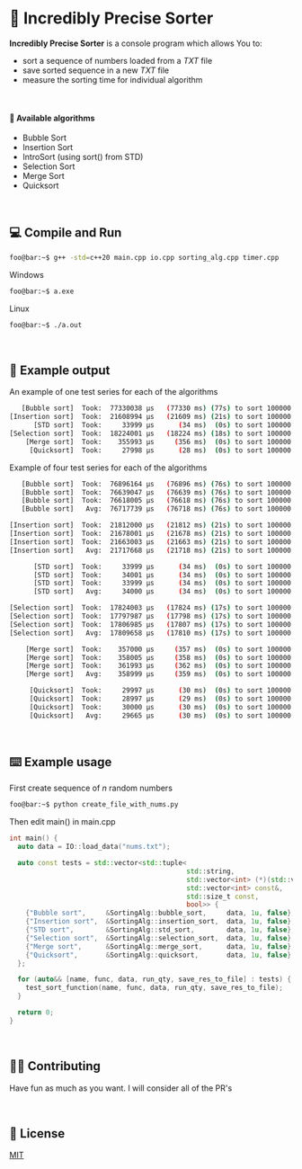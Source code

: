 # 💯 Incredibly Precise Sorter

**Incredibly Precise Sorter** is a console program which allows You to:

- sort a sequence of numbers loaded from a _TXT_ file
- save sorted sequence in a new _TXT_ file
- measure the sorting time for individual algorithm

<br />

#### 📐 Available algorithms

- Bubble Sort
- Insertion Sort
- IntroSort (using sort() from STD)
- Selection Sort
- Merge Sort
- Quicksort

<br />

## 💻 Compile and Run

```sh
foo@bar:~$ g++ -std=c++20 main.cpp io.cpp sorting_alg.cpp timer.cpp
```

Windows

```sh
foo@bar:~$ a.exe
```

Linux

```sh
foo@bar:~$ ./a.out
```

<br />

## 🚪 Example output

An example of one test series for each of the algorithms

```sh
   [Bubble sort]  Took:  77330038 µs   (77330 ms) (77s) to sort 100000 numbers
[Insertion sort]  Took:  21608994 µs   (21609 ms) (21s) to sort 100000 numbers
      [STD sort]  Took:     33999 µs      (34 ms)  (0s) to sort 100000 numbers
[Selection sort]  Took:  18224001 µs   (18224 ms) (18s) to sort 100000 numbers
    [Merge sort]  Took:    355993 µs     (356 ms)  (0s) to sort 100000 numbers
     [Quicksort]  Took:     27998 µs      (28 ms)  (0s) to sort 100000 numbers
```

Example of four test series for each of the algorithms

```sh
   [Bubble sort]  Took:  76896164 µs   (76896 ms) (76s) to sort 100000 numbers
   [Bubble sort]  Took:  76639047 µs   (76639 ms) (76s) to sort 100000 numbers
   [Bubble sort]  Took:  76618005 µs   (76618 ms) (76s) to sort 100000 numbers
   [Bubble sort]   Avg:  76717739 µs   (76718 ms) (76s) to sort 100000 numbers

[Insertion sort]  Took:  21812000 µs   (21812 ms) (21s) to sort 100000 numbers
[Insertion sort]  Took:  21678001 µs   (21678 ms) (21s) to sort 100000 numbers
[Insertion sort]  Took:  21663003 µs   (21663 ms) (21s) to sort 100000 numbers
[Insertion sort]   Avg:  21717668 µs   (21718 ms) (21s) to sort 100000 numbers

      [STD sort]  Took:     33999 µs      (34 ms)  (0s) to sort 100000 numbers
      [STD sort]  Took:     34001 µs      (34 ms)  (0s) to sort 100000 numbers
      [STD sort]  Took:     33999 µs      (34 ms)  (0s) to sort 100000 numbers
      [STD sort]   Avg:     34000 µs      (34 ms)  (0s) to sort 100000 numbers

[Selection sort]  Took:  17824003 µs   (17824 ms) (17s) to sort 100000 numbers
[Selection sort]  Took:  17797987 µs   (17798 ms) (17s) to sort 100000 numbers
[Selection sort]  Took:  17806985 µs   (17807 ms) (17s) to sort 100000 numbers
[Selection sort]   Avg:  17809658 µs   (17810 ms) (17s) to sort 100000 numbers

    [Merge sort]  Took:    357000 µs     (357 ms)  (0s) to sort 100000 numbers
    [Merge sort]  Took:    358005 µs     (358 ms)  (0s) to sort 100000 numbers
    [Merge sort]  Took:    361993 µs     (362 ms)  (0s) to sort 100000 numbers
    [Merge sort]   Avg:    358999 µs     (359 ms)  (0s) to sort 100000 numbers

     [Quicksort]  Took:     29997 µs      (30 ms)  (0s) to sort 100000 numbers
     [Quicksort]  Took:     28997 µs      (29 ms)  (0s) to sort 100000 numbers
     [Quicksort]  Took:     30000 µs      (30 ms)  (0s) to sort 100000 numbers
     [Quicksort]   Avg:     29665 µs      (30 ms)  (0s) to sort 100000 numbers
```

<br />

## ⌨️ Example usage

First create sequence of _n_ random numbers

```sh
foo@bar:~$ python create_file_with_nums.py
```

Then edit main() in main.cpp

```cpp
int main() {
  auto data = IO::load_data("nums.txt");

  auto const tests = std::vector<std::tuple<
                                            std::string,
                                            std::vector<int> (*)(std::vector<int> const&),
                                            std::vector<int> const&,
                                            std::size_t const,
                                            bool>> {
    {"Bubble sort",     &SortingAlg::bubble_sort,     data, 1u, false},
    {"Insertion sort",  &SortingAlg::insertion_sort,  data, 1u, false},
    {"STD sort",        &SortingAlg::std_sort,        data, 1u, false},
    {"Selection sort",  &SortingAlg::selection_sort,  data, 1u, false},
    {"Merge sort",      &SortingAlg::merge_sort,      data, 1u, false},
    {"Quicksort",       &SortingAlg::quicksort,       data, 1u, false}
  };

  for (auto&& [name, func, data, run_qty, save_res_to_file] : tests) {
    test_sort_function(name, func, data, run_qty, save_res_to_file);
  }

  return 0;
}
```

<br />

## 💁🏻 Contributing

Have fun as much as you want. I will consider all of the PR's

<br />

## 📜 License

[MIT](https://choosealicense.com/licenses/mit/)

